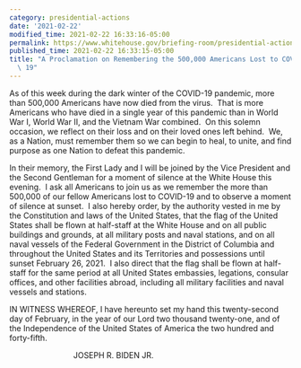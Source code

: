 ```yaml
---
category: presidential-actions
date: '2021-02-22'
modified_time: 2021-02-22 16:33:16-05:00
permalink: https://www.whitehouse.gov/briefing-room/presidential-actions/2021/02/22/a-proclamation-on-remembering-the-500000-americans-lost-to-covid-19/
published_time: 2021-02-22 16:33:15-05:00
title: "A Proclamation on Remembering the 500,000 Americans Lost to COVID- \u2060\
  \ 19"
---
```

 
As of this week during the dark winter of the COVID-19 pandemic, more
than 500,000 Americans have now died from the virus.  That is more
Americans who have died in a single year of this pandemic than in World
War I, World War II, and the Vietnam War combined.  On this solemn
occasion, we reflect on their loss and on their loved ones left behind. 
We, as a Nation, must remember them so we can begin to heal, to unite,
and find purpose as one Nation to defeat this pandemic.

In their memory, the First Lady and I will be joined by the Vice
President and the Second Gentleman for a moment of silence at the White
House this evening.  I ask all Americans to join us as we remember the
more than 500,000 of our fellow Americans lost to COVID-19 and to
observe a moment of silence at sunset.  I also hereby order, by the
authority vested in me by the Constitution and laws of the United
States, that the flag of the United States shall be flown at half-staff
at the White House and on all public buildings and grounds, at all
military posts and naval stations, and on all naval vessels of the
Federal Government in the District of Columbia and throughout the
United States and its Territories and possessions until sunset
February 26, 2021.  I also direct that the flag shall be flown at
half-staff for the same period at all United States embassies,
legations, consular offices, and other facilities abroad, including all
military facilities and naval vessels and stations.

IN WITNESS WHEREOF, I have hereunto set my hand this twenty-second day
of February, in the year of our Lord two thousand twenty-one, and of the
Independence of the United States of America the two hundred and
forty-fifth.

                             JOSEPH R. BIDEN JR.

